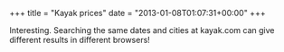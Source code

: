 +++
title = "Kayak prices"
date = "2013-01-08T01:07:31+00:00"
+++

Interesting. Searching the same dates and cities at kayak.com can give different results in different browsers!
			